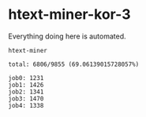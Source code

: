 # htext-miner-kor-3

Everything doing here is automated.

```
htext-miner

total: 6806/9855 (69.06139015728057%)

job0: 1231
job1: 1426
job2: 1341
job3: 1470
job4: 1338
```